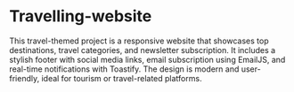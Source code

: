 # Travelling-website
This travel-themed project is a responsive website that showcases top destinations, travel categories, and newsletter subscription. It includes a stylish footer with social media links, email subscription using EmailJS, and real-time notifications with Toastify. The design is modern and user-friendly, ideal for tourism or travel-related platforms.
